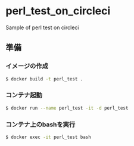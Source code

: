 # perl_test_on_circleci
Sample of perl test on circleci

## 準備

### イメージの作成

```bash
$ docker build -t perl_test .
```

### コンテナ起動

```bash
$ docker run --name perl_test -it -d perl_test
```

### コンテナ上のbashを実行

```bash
$ docker exec -it perl_test bash
```
